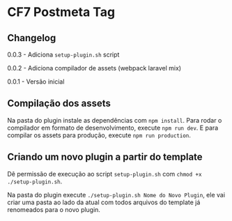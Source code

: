 # CF7 Postmeta Tag

## Changelog

0.0.3 - Adiciona `setup-plugin.sh` script

0.0.2 - Adiciona compilador de assets (webpack laravel mix)

0.0.1 - Versão inicial

## Compilação dos assets

Na pasta do plugin instale as dependências com `npm install`. Para rodar o compilador em formato de desenvolvimento, execute `npm run dev`. E para compilar os assets para produção, execute `npm run production`.

## Criando um novo plugin a partir do template

Dê permissão de execução ao script `setup-plugin.sh` com `chmod +x ./setup-plugin.sh`.

Na pasta do plugin execute `./setup-plugin.sh Nome do Novo Plugin`, ele vai criar uma pasta ao lado da atual com todos arquivos do template já renomeados para o novo plugin.
